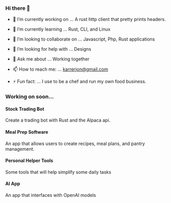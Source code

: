 ### Hi there 👋

- 🔭 I’m currently working on ...
A rust http client that pretty prints headers.

- 🌱 I’m currently learning ...
Rust, CLI, and Linux

- 👯 I’m looking to collaborate on ...
Javascript, Php, Rust applications

- 🤔 I’m looking for help with ...
Designs

- 💬 Ask me about ...
Working together

- 📫 How to reach me: ...
karrerjon@gmail.com

- ⚡ Fun fact: ...
I use to be a chef and run my own food business.

### Working on soon...

#### Stock Trading Bot
Create a trading bot with Rust and the Alpaca api.

#### Meal Prep Software
An app that allows users to create recipes, meal plans, and pantry management.

#### Personal Helper Tools
Some tools that will help simplify some daily tasks

#### AI App
An app that interfaces with OpenAI models

